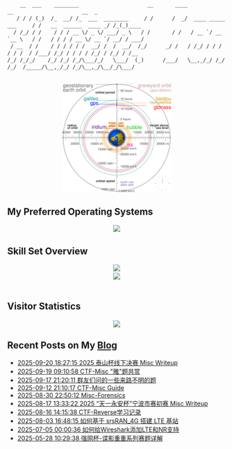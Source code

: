 ```
    __  ___    ________                      __       ____                      __                      __  _     
   / / / (_)  /_  __/ /_  ___  ________     / /      /  _/  ____ _____ ___     / /   __  ______  ____ _/ /_(_)____
  / /_/ / /    / / / __ \/ _ \/ ___/ _ \   / /       / /   / __ `/ __ `__ \   / /   / / / / __ \/ __ `/ __/ / ___/
 / __  / /    / / / / / /  __/ /  /  __/  /_/      _/ /   / /_/ / / / / / /  / /___/ /_/ / / / / /_/ / /_/ / /__  
/_/ /_/_/    /_/ /_/ /_/\___/_/   \___/  (_)      /___/   \__,_/_/ /_/ /_/  /_____/\__,_/_/ /_/\__,_/\__/_/\___/  
                                                                                                                  
```
<div align="center">
<img src="./c.svg" style="width: 50%; height: 50%;">
</div>

## My Preferred Operating Systems
<div align="center">
  <img src="https://skillicons.dev/icons?i=windows,linux,arch,ubuntu,kali,apple" />
</div>


## Skill Set Overview

<div align="center">
  <img src="https://skillicons.dev/icons?i=c,cpp,py,js,html,css,php,md,mysql,wordpress,docker,git,vscode,obsidian" />
</div>

<div align="center">
  <img src="https://skillicons.dev/icons?i=github,stackoverflow,twitter,vim,powershell,ps,ai,pr,au" />
</div>

<br/>

## Visitor Statistics
<div align="center">
<img src="https://count.getloli.com/get/@goodlunatic?theme=rule34" align="center" height="" width="" />
</div>  


## Recent Posts on My [Blog](https://goodlunatic.github.io/)
<!-- BLOG-POST-LIST:START -->
- [2025-09-20 18:27:15 2025 泰山杯线下决赛 Misc Writeup](https://goodlunatic.github.io/posts/58b2135/)
- [2025-09-19 09:10:58 CTF-Misc &quot;雅&quot;题共赏](https://goodlunatic.github.io/posts/d0736a7/)
- [2025-09-17 21:20:11 群友们问的一些来路不明的题](https://goodlunatic.github.io/posts/bb1da35/)
- [2025-09-12 21:10:17 CTF-Misc Guide](https://goodlunatic.github.io/posts/1ad9200/)
- [2025-08-30 22:50:12 Misc-Forensics](https://goodlunatic.github.io/posts/761da51/)
- [2025-08-17 13:33:22 2025 “天一永安杯”宁波市赛初赛 Misc Writeup](https://goodlunatic.github.io/posts/30d0764/)
- [2025-08-16 14:15:38 CTF-Reverse学习记录](https://goodlunatic.github.io/posts/0f92e23/)
- [2025-08-03 16:48:15 如何基于 srsRAN_4G 搭建 LTE 基站](https://goodlunatic.github.io/posts/ed6ecd5/)
- [2025-07-05 00:00:36 如何给Wireshark添加LTE和NR支持](https://goodlunatic.github.io/posts/4c7a04a/)
- [2025-05-28 10:29:38 强网杯-谍影重重系列赛题详解](https://goodlunatic.github.io/posts/1a152f0/)<!-- BLOG-POST-LIST:END -->
